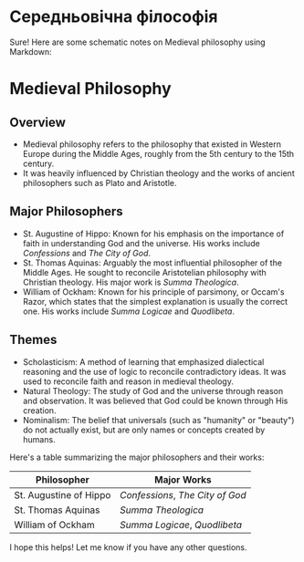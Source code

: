 # Середньовічна філософія

Sure! Here are some schematic notes on Medieval philosophy using Markdown:

# Medieval Philosophy

## Overview

- Medieval philosophy refers to the philosophy that existed in Western Europe during the Middle Ages, roughly from the 5th century to the 15th century.
- It was heavily influenced by Christian theology and the works of ancient philosophers such as Plato and Aristotle.

## Major Philosophers

- St. Augustine of Hippo: Known for his emphasis on the importance of faith in understanding God and the universe. His works include _Confessions_ and _The City of God_.
- St. Thomas Aquinas: Arguably the most influential philosopher of the Middle Ages. He sought to reconcile Aristotelian philosophy with Christian theology. His major work is _Summa Theologica_.
- William of Ockham: Known for his principle of parsimony, or Occam's Razor, which states that the simplest explanation is usually the correct one. His works include _Summa Logicae_ and _Quodlibeta_.

## Themes

- Scholasticism: A method of learning that emphasized dialectical reasoning and the use of logic to reconcile contradictory ideas. It was used to reconcile faith and reason in medieval theology.
- Natural Theology: The study of God and the universe through reason and observation. It was believed that God could be known through His creation.
- Nominalism: The belief that universals (such as "humanity" or "beauty") do not actually exist, but are only names or concepts created by humans.

Here's a table summarizing the major philosophers and their works:

| Philosopher            | Major Works                      |
| ---------------------- | -------------------------------- |
| St. Augustine of Hippo | _Confessions_, _The City of God_ |
| St. Thomas Aquinas     | _Summa Theologica_               |
| William of Ockham      | _Summa Logicae_, _Quodlibeta_    |

I hope this helps! Let me know if you have any other questions.
